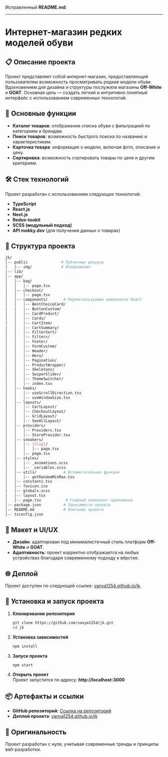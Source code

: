 Исправленный **README.md**:

---

# Интернет-магазин редких моделей обуви

## 📋 Описание проекта

Проект представляет собой интернет-магазин, предоставляющий пользователям возможность просматривать редкие модели обуви. Вдохновением для дизайна и структуры послужили магазины **Off-White** и **GOAT**. Основная цель — создать легкий и интуитивно понятный интерфейс с использованием современных технологий.

## 🚀 Основные функции

- **Каталог товаров**: отображение списка обуви с фильтрацией по категориям и брендам.
- **Поиск товаров**: возможность быстрого поиска по названию и характеристикам.
- **Карточка товара**: информация о модели, включая фото, описание и цену.
- **Сортировка**: возможность сортировать товары по цене и другим критериям.

## 🛠️ Стек технологий

Проект разработан с использованием следующих технологий:

- **TypeScript**
- **React.js**
- **Next.js**
- **Redux-tookit**
- **SCSS (модульный подход)**
- **API mokky.dev** (для получения данных о товарах)

## 📂 Структура проекта

```bash
jk/
│-- public               # Публичные ресурсы
│   │-- img/             # Изображения
│-- lib/
│-- app/
│   │-- bag/
│   │   │-- page.tsx
│   │-- checkout/
│   │   │-- page.tsx
│   │-- components/       # Переиспользуемые компоненты React
│   │   │-- BestChoiceCard/
│   │   │-- ButtonCustom/
│   │   │-- CardProduct/
│   │   │-- Cards/
│   │   │-- CartItem/
│   │   │-- CartSummary/
│   │   │-- FilterSort/
│   │   │-- Filters/
│   │   │-- Footer/
│   │   │-- FormCustom/
│   │   │-- Header/
│   │   │-- Hero/
│   │   │-- Pagination/
│   │   │-- ProductWrapper/
│   │   │-- Skeletons/
│   │   │-- SwiperSlider/
│   │   │-- ThemeSwitcher/
│   │   │-- index.tsx
│   │-- hooks/
│   │   │-- useScrollDirection.tsx
│   │   │-- useWindowSize.tsx
│   │-- layouts/
│   │   │-- CartLayout/
│   │   │-- CheckoutLayout/
│   │   │-- GridLayout/
│   │   │-- SeeAllLayout/
│   │-- providers/
│   │   │-- Providers.tsx
│   │   │-- StoreProvider.tsx
│   │-- sneakers/
│   │   │-- [slug]/
│   │   │   │-- page.tsx
│   │   │-- page.tsx
│   │-- styles/
│   │   │-- _animations.scss
│   │   │-- _variables.scss
│   │-- utils/            # Вспомогательные функции
│   │   │-- getRandomMinMax.tsx
│   │-- constants.tsx
│   │-- favicon.ico
│   │-- globals.scss
│   │-- layout.tsx
│   │-- page.tsx           # Главный компонент приложения
│-- package.json          # Зависимости проекта
│-- README.md             # Описание проекта
│-- tsconfig.json
```

## 🎨 Макет и UI/UX

- **Дизайн**: адаптирован под минималистичный стиль платформ **Off-White** и **GOAT**.
- **Адаптивность**: проект корректно отображается на любых устройствах благодаря современному подходу к вёрстке.

## 🌐 Деплой

Проект доступен по следующей ссылке: [vanya1254.github.io/jk](https://vanya1254.github.io/jk/).

## 🔧 Установка и запуск проекта

1. **Клонирование репозитория**

   ```bash
   git clone https://github.com/vanya1254/jk.git
   cd jk
   ```

2. **Установка зависимостей**

   ```bash
   npm install
   ```

3. **Запуск проекта**

   ```bash
   npm start
   ```

4. **Открыть проект**  
   Проект запустится по адресу: **http://localhost:3000**

## 📦 Артефакты и ссылки

- **GitHub репозиторий**: [Ссылка на репозиторий](https://github.com/vanya1254/jk)
- **Деплой проекта**: [vanya1254.github.io/jk](https://vanya1254.github.io/jk/)

## 🧪 Оригинальность

Проект разработан с нуля, учитывая современные тренды и принципы веб-разработки.
